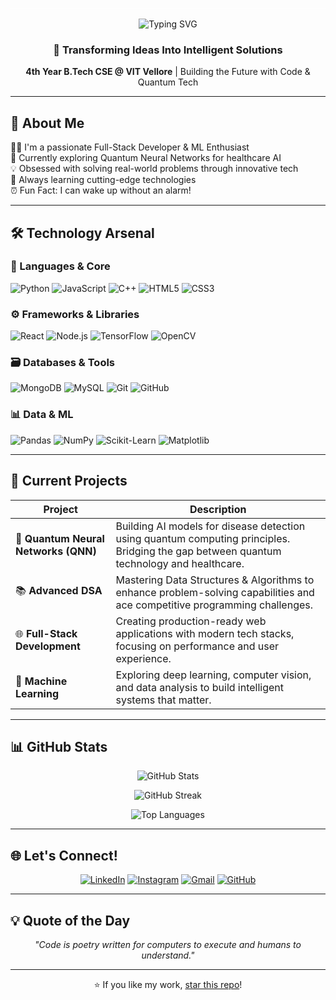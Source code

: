 <p align="center" style="margin-top: 30px; padding-top: 15px; border-top: 2px solid rgba(255, 255, 255, 0.2);">
  <img src="https://readme-typing-svg.herokuapp.com?font=Righteous&size=40&duration=4000&pause=1000&center=true&width=700&lines=Hi+👋+I'm+Atharwa+Vatsyayan;Full-Stack+Developer;ML+Enthusiast;Quantum+Explorer" alt="Typing SVG" />
</p>

<p align="center">
  <h3 align="center">🚀 Transforming Ideas Into Intelligent Solutions</h3>
  <p align="center"><b>4th Year B.Tech CSE @ VIT Vellore</b> | Building the Future with Code & Quantum Tech</p>
</p>

---

## 🎯 About Me

👨‍💻 I'm a passionate Full-Stack Developer & ML Enthusiast  
🔭 Currently exploring Quantum Neural Networks for healthcare AI  
💡 Obsessed with solving real-world problems through innovative tech  
🌱 Always learning cutting-edge technologies  
⏰ Fun Fact: I can wake up without an alarm!

---

## 🛠️ Technology Arsenal

### 🧠 Languages & Core
<picture>
  <source media="(prefers-color-scheme: dark)" srcset="https://img.shields.io/badge/Python-3776AB?style=for-the-badge&logo=python&logoColor=white">
  <img alt="Python" src="https://img.shields.io/badge/Python-14354C?style=for-the-badge&logo=python&logoColor=white">
</picture>
<picture>
  <source media="(prefers-color-scheme: dark)" srcset="https://img.shields.io/badge/JavaScript-F7DF1E?style=for-the-badge&logo=javascript&logoColor=black">
  <img alt="JavaScript" src="https://img.shields.io/badge/JavaScript-323330?style=for-the-badge&logo=javascript&logoColor=F7DF1E">
</picture>
<picture>
  <source media="(prefers-color-scheme: dark)" srcset="https://img.shields.io/badge/C++-00599C?style=for-the-badge&logo=c%2B%2B&logoColor=white">
  <img alt="C++" src="https://img.shields.io/badge/C++-1E2E3B?style=for-the-badge&logo=c%2B%2B&logoColor=white">
</picture>
<picture>
  <source media="(prefers-color-scheme: dark)" srcset="https://img.shields.io/badge/HTML5-E34F26?style=for-the-badge&logo=html5&logoColor=white">
  <img alt="HTML5" src="https://img.shields.io/badge/HTML5-FFFFFF?style=for-the-badge&logo=html5&logoColor=E34F26">
</picture>
<picture>
  <source media="(prefers-color-scheme: dark)" srcset="https://img.shields.io/badge/CSS3-1572B6?style=for-the-badge&logo=css3&logoColor=white">
  <img alt="CSS3" src="https://img.shields.io/badge/CSS3-FFFFFF?style=for-the-badge&logo=css3&logoColor=1572B6">
</picture>

### ⚙️ Frameworks & Libraries
![React](https://img.shields.io/badge/React-61DAFB?style=for-the-badge&logo=react&logoColor=black)
![Node.js](https://img.shields.io/badge/Node.js-339933?style=for-the-badge&logo=node.js&logoColor=white)
![TensorFlow](https://img.shields.io/badge/TensorFlow-FF6F00?style=for-the-badge&logo=tensorflow&logoColor=white)
![OpenCV](https://img.shields.io/badge/OpenCV-5C3EE8?style=for-the-badge&logo=opencv&logoColor=white)

### 🗃️ Databases & Tools
![MongoDB](https://img.shields.io/badge/MongoDB-13AA52?style=for-the-badge&logo=mongodb&logoColor=white)
![MySQL](https://img.shields.io/badge/MySQL-4479A1?style=for-the-badge&logo=mysql&logoColor=white)
![Git](https://img.shields.io/badge/Git-F05033?style=for-the-badge&logo=git&logoColor=white)
![GitHub](https://img.shields.io/badge/GitHub-121011?style=for-the-badge&logo=github&logoColor=white)

### 📊 Data & ML
![Pandas](https://img.shields.io/badge/Pandas-150458?style=for-the-badge&logo=pandas&logoColor=white)
![NumPy](https://img.shields.io/badge/NumPy-013243?style=for-the-badge&logo=numpy&logoColor=white)
![Scikit-Learn](https://img.shields.io/badge/Scikit--Learn-F7931E?style=for-the-badge&logo=scikit-learn&logoColor=white)
![Matplotlib](https://img.shields.io/badge/Matplotlib-11557C?style=for-the-badge&logo=python&logoColor=white)

---

## 🚀 Current Projects

| Project | Description |
|----------|-------------|
| 🎯 **Quantum Neural Networks (QNN)** | Building AI models for disease detection using quantum computing principles. Bridging the gap between quantum technology and healthcare. |
| 📚 **Advanced DSA** | Mastering Data Structures & Algorithms to enhance problem-solving capabilities and ace competitive programming challenges. |
| 🌐 **Full-Stack Development** | Creating production-ready web applications with modern tech stacks, focusing on performance and user experience. |
| 🤖 **Machine Learning** | Exploring deep learning, computer vision, and data analysis to build intelligent systems that matter. |

---

## 📊 GitHub Stats

<p align="center">
  <picture>
    <source media="(prefers-color-scheme: dark)" srcset="https://github-readme-stats.vercel.app/api?username=snorelax08&theme=tokyonight&hide_border=false&include_all_commits=true&count_private=true&show_icons=true">
    <img src="https://github-readme-stats.vercel.app/api?username=snorelax08&theme=default&hide_border=false&include_all_commits=true&count_private=true&show_icons=true" alt="GitHub Stats" />
  </picture>
</p>

<p align="center">
  <picture>
    <source media="(prefers-color-scheme: dark)" srcset="https://github-readme-streak-stats.herokuapp.com/?user=snorelax08&theme=tokyonight&hide_border=false">
    <img src="https://github-readme-streak-stats.herokuapp.com/?user=snorelax08&theme=default&hide_border=false" alt="GitHub Streak" />
  </picture>
</p>

<p align="center">
  <picture>
    <source media="(prefers-color-scheme: dark)" srcset="https://github-readme-stats.vercel.app/api/top-langs/?username=snorelax08&theme=tokyonight&hide_border=false&layout=compact">
    <img src="https://github-readme-stats.vercel.app/api/top-langs/?username=snorelax08&theme=default&hide_border=false&layout=compact" alt="Top Languages" />
  </picture>
</p>

---

## 🌐 Let's Connect!

<p align="center">
  <a href="https://www.linkedin.com/in/atharwavatsyayan/"><img src="https://img.shields.io/badge/LinkedIn-%230077B5.svg?style=for-the-badge&logo=linkedin&logoColor=white" alt="LinkedIn"></a>
  <a href="https://instagram.com/atharwa.23"><img src="https://img.shields.io/badge/Instagram-%23E4405F.svg?style=for-the-badge&logo=instagram&logoColor=white" alt="Instagram"></a>
  <a href="mailto:atharwared@gmail.com"><img src="https://img.shields.io/badge/Gmail-%23D14836.svg?style=for-the-badge&logo=gmail&logoColor=white" alt="Gmail"></a>
  <a href="https://github.com/snorelax08"><img src="https://img.shields.io/badge/GitHub-%23121011.svg?style=for-the-badge&logo=github&logoColor=white" alt="GitHub"></a>
</p>

---

## 💡 Quote of the Day

<p align="center">
  <i>"Code is poetry written for computers to execute and humans to understand."</i>
</p>

---

<p align="center">
  ⭐ If you like my work, <a href="https://github.com/snorelax08/snorelax08">star this repo</a>!
</p>

